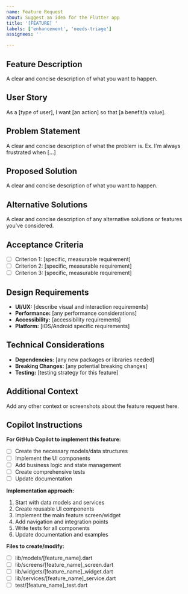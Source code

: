 ```yaml
---
name: Feature Request
about: Suggest an idea for the Flutter app
title: '[FEATURE] '
labels: ['enhancement', 'needs-triage']
assignees: ''

---
```


## Feature Description
A clear and concise description of what you want to happen.

## User Story
As a [type of user], I want [an action] so that [a benefit/a value].

## Problem Statement
A clear and concise description of what the problem is. Ex. I'm always frustrated when [...]

## Proposed Solution
A clear and concise description of what you want to happen.

## Alternative Solutions
A clear and concise description of any alternative solutions or features you've considered.

## Acceptance Criteria
- [ ] Criterion 1: [specific, measurable requirement]
- [ ] Criterion 2: [specific, measurable requirement]
- [ ] Criterion 3: [specific, measurable requirement]

## Design Requirements
- **UI/UX:** [describe visual and interaction requirements]
- **Performance:** [any performance considerations]
- **Accessibility:** [accessibility requirements]
- **Platform:** [iOS/Android specific requirements]

## Technical Considerations
- **Dependencies:** [any new packages or libraries needed]
- **Breaking Changes:** [any potential breaking changes]
- **Testing:** [testing strategy for this feature]

## Additional Context
Add any other context or screenshots about the feature request here.

## Copilot Instructions
**For GitHub Copilot to implement this feature:**
- [ ] Create the necessary models/data structures
- [ ] Implement the UI components
- [ ] Add business logic and state management
- [ ] Create comprehensive tests
- [ ] Update documentation

**Implementation approach:**
1. Start with data models and services
2. Create reusable UI components
3. Implement the main feature screen/widget
4. Add navigation and integration points
5. Write tests for all components
6. Update documentation and examples

**Files to create/modify:**
- [ ] lib/models/[feature_name].dart
- [ ] lib/screens/[feature_name]_screen.dart
- [ ] lib/widgets/[feature_name]_widget.dart
- [ ] lib/services/[feature_name]_service.dart
- [ ] test/[feature_name]_test.dart